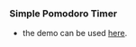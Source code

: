 ### Simple Pomodoro Timer
- the demo can be used [here](https://simple-pomodoro-timer-davidk55.netlify.app/).
